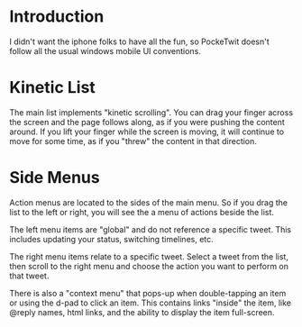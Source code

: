 # Introduction #

I didn't want the iphone folks to have all the fun, so PockeTwit doesn't follow all the usual windows mobile UI conventions.

# Kinetic List #

The main list implements "kinetic scrolling".  You can drag your finger across the screen and the page follows along, as if you were pushing the content around.  If you lift your finger while the screen is moving, it will continue to move for some time, as if you "threw" the content in that direction.

# Side Menus #

Action menus are located to the sides of the main menu.  So if you drag the list to the left or right, you will see the a menu of actions beside the list.

The left menu items are "global" and do not reference a specific tweet.  This includes updating your status, switching timelines, etc.

The right menu items relate to a specific tweet.  Select a tweet from the list, then scroll to the right menu and choose the action you want to perform on that tweet.

There is also a "context menu" that pops-up when double-tapping an item or using the d-pad to click an item.  This contains links "inside" the item, like @reply names, html links, and the ability to display the item full-screen.